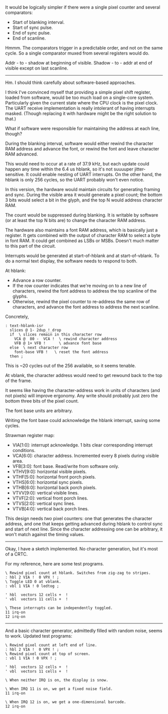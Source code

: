 
It would be logically simpler if there were a single pixel counter and several
comparators:

- Start of blanking interval.
- Start of sync pulse.
- End of sync pulse.
- End of scanline.

Hmmm. The comparators trigger in a predictable order, and not on the same cycle.
So a single comparator muxed from several registers would do.


Addr - to - shadow at beginning of visible.
Shadow - to - addr at end of visible except on last scanline.


-----

Hm. I should think carefully about software-based approaches.

I think I've convinced myself that providing a simple pixel shift register,
loaded from software, would be too much load on a single-core system.
Particularly given the current state where the CPU clock is the pixel clock. The
UART receive implementation is really intolerant of having interrupts masked.
(Though replacing it with hardware might be the right solution to that.)

What if software were responsible for maintaining the address at each line,
though?

During the blanking interval, software would either rewind the character RAM
address and advance the font, or rewind the font and leave character RAM
advanced.

This would need to occur at a rate of 37.9 kHz, but each update could happen any
time within the 6.4 us hblank, so it's not suuuuper jitter-sensitive. It could
enable nesting of UART interrupts. On the other hand, the hblank is only 256
cycles, so the UART probably won't even notice.


In this version, the hardware would maintain circuits for generating framing and
sync. During the visible area it would generate a pixel count; the bottom 3 bits
would select a bit in the glyph, and the top N would address character RAM.

The count would be suppressed during blanking. It is writable by software (or at
least the top N bits are) to change the character RAM address.

The hardware also maintains a font RAM address, which is basically just a
register. It gets combined with the output of character RAM to select a byte in
font RAM. It could get combined as LSBs or MSBs. Doesn't much matter to this
part of the circuit.

Interrupts would be generated at start-of-hblank and at start-of-vblank. To do a
normal text display, the software needs to respond to both.

At hblank:
- Advance a row counter.
- If the row counter indicates that we're moving on to a new line of characters,
  rewind the font address to address the top scanline of the glyphs.
- Otherwise, rewind the pixel counter to re-address the same row of characters,
  and advance the font address to address the next scanline.

Concretely,

    : text-hblank-isr
      slices @ 1- 2dup_!_drop
      if  \ slices remain in this character row
        VCA @  80 -  VCA !  \ rewind character address
        VFB @ 1+ VFB !      \ advance font base
      else  \ next character row
        font-base VFB !   \ reset the font address
      then ;

This is ~20 cycles out of the 256 available, so it seems tenable.

At vblank, the character address would need to get rewound back to the top of
the frame.

It seems like having the character-address work in units of characters (and not
pixels) will improve ergonomy. Any write should probably just zero the bottom
three bits of the pixel count.

The font base units are arbitrary.

Writing the font base could acknowledge the hblank interrupt, saving some
cycles.

Strawman register map:

- VIA[1:0]: interrupt acknowledge. 1 bits clear corresponding interrupt
  conditions.
- VCA[6:0]: character address. Incremented every 8 pixels during visible area.
- VFB[3:0]: font base. Read/write from software only.
- VTHV[9:0]: horizontal visible pixels.
- VTHF[5:0]: horizontal front porch pixels.
- VTHS[6:0]: horizontal sync pixels.
- VTHB[6:0]: horizontal back porch pixels.
- VTVV[9:0]: vertical visible lines.
- VTVF[2:0]: vertical front porch lines.
- VTVS[2:0]: vertical sync lines.
- VTVB[4:0]: vertical back porch lines.

This design needs *two* pixel counters: one that generates the character
address, and one that keeps getting advanced during hblank to control sync and
start of next line. Since the character addressing one can be arbitrary, it
won't match against the timing values.


---------

Okay, I have a sketch implemented. No character generation, but it's most of a
CRTC.

For my reference, here are some test programs.

    \ Rewind pixel count at hblank. Switches from zig-zag to stripes.
    : hbl 2 VIA !  0 VPX ! ;
    \ Toggle LED 0 at vblank.
    : vbl 1 VIA ! 0 ledtog ;

    ' hbl  vectors 12 cells +  !
    ' vbl  vectors 11 cells +  !

    \ These interrupts can be independently toggled.
    11 irq-on
    12 irq-on

---------

And a basic character generator, admittedly filled with random noise, seems to
work. Updated test programs:

    \ Rewind pixel count at left end of line.
    : hbl 2 VIA !  0 VPX ! ;
    \ Rewind pixel count at top of screen.
    : vbl 1 VIA ! 0 VPX ! ;

    ' hbl  vectors 12 cells +  !
    ' vbl  vectors 11 cells +  !

    \ When neither IRQ is on, the display is snow.

    \ When IRQ 11 is on, we get a fixed noise field.
    11 irq-on

    \ When IRQ 12 is on, we get a one-dimensional barcode.
    12 irq-on

